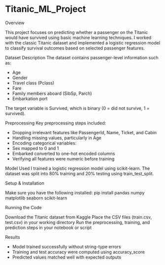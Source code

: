 # Titanic_ML_Project

Overview

This project focuses on predicting whether a passenger on the Titanic would have survived using basic machine learning techniques. I worked with the classic Titanic dataset and implemented a logistic regression model to classify survival outcomes based on selected passenger features.

Dataset Description
The dataset contains passenger-level information such as:
- Age
- Gender
- Travel class (Pclass)
- Fare
- Family members aboard (SibSp, Parch)
- Embarkation port
  
The target variable is Survived, which is binary (0 = did not survive, 1 = survived).

Preprocessing
Key preprocessing steps included:
- Dropping irrelevant features like PassengerId, Name, Ticket, and Cabin
- Handling missing values, particularly in Age
- Encoding categorical variables:
- Sex mapped to 0 and 1
- Embarked converted to one-hot encoded columns
- Verifying all features were numeric before training
  
Model Used
I trained a logistic regression model using scikit-learn. The dataset was split into 80% training and 20% testing using train_test_split.

Setup & Installation

Make sure you have the following installed:
pip install pandas numpy matplotlib seaborn scikit-learn

Running the Code

Download the Titanic dataset from Kaggle
Place the CSV files (train.csv, test.csv) in your working directory
Run the preprocessing, training, and prediction steps in your notebook or script

Results
- Model trained successfully without string-type errors
- Training and test accuracy were computed using accuracy_score
- Predicted values matched well with expected outputs
